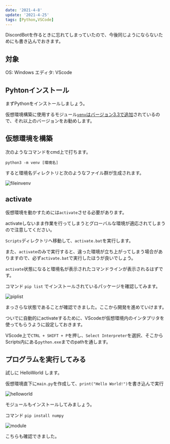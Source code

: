 ```yaml
---
date: '2021-4-8'
update: '2021-4-25'
tags: [Python,VSCode]
---
```


DiscordBotを作るときに忘れてしまっていたので、今後同じようにならないためにも書き込んでおきます。

## 対象

OS: Windows
エディタ: VScode

## Pyhtonインストール
まずPythonをインストールしましょう。

仮想環境構築に使用するモジュール[`venv`はバージョン3.3で追加](https://docs.python.org/ja/3/library/venv.html#venv-def)されているので、それ以上のバージョンをお勧めします。

## 仮想環境を構築
次のようなコマンドをcmd上で打ちます。

`python3 -m venv [環境名]`

すると環境名ディレクトリと次のようなファイル群が生成されます。

![fileinvenv](https://user-images.githubusercontent.com/66813233/116742928-1c502300-aa33-11eb-8ff3-b6583b274299.png)


## activate
仮想環境を動かすためには`activate`させる必要があります。

activateしないまま作業を行ってしまうとグローバルな環境が適応されてしまうので注意してください。

`Scripts`ディレクトリへ移動して、`activate.bat`を実行します。

また、`activate`のみで実行すると、違った環境が立ち上がってしまう場合がありますので、必ず`activate.bat`で実行したほうが良いでしょう。

`activate`状態になると環境名が表示されたコマンドラインが表示されるはずです。

コマンド `pip list` でインストールされているパッケージを確認してみます。

![piplist](https://user-images.githubusercontent.com/66813233/116742981-32f67a00-aa33-11eb-89c8-f1be7e685e9d.png)


まっさらな状態であることが確認できました。ここから開発を進めていけます。

ついでに自動的にactivateするために、VScodeが仮想環境内のインタプリタを使ってもらうように設定しておきます。

VScode上で`CTRL + SHIFT + P`を押し、`Select Interpreter`を選択、そこからScripts内にある`python.exe`までのpathを通します。

## プログラムを実行してみる
試しに HelloWorld します。

仮想環境直下に`main.py`を作成して、`print("Hello World!")`を書き込んで実行

![helloworld](https://user-images.githubusercontent.com/66813233/116743027-41dd2c80-aa33-11eb-8505-3cec6efc995d.png)


モジュールもインストールしてみましょう。

コマンド `pip install numpy`

![module](https://user-images.githubusercontent.com/66813233/116743066-50c3df00-aa33-11eb-8237-b997a20129d4.png)


こちらも確認できました。
